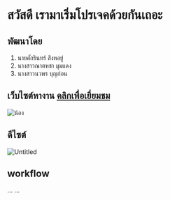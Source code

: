 # สวัสดี เรามาเริ่มโปรเจคด้วยกันเถอะ
## พัฒนาโดย
1.  นายศักรินทร์ สิงหอยู่ 
2.  นางสาวณาตหชา  มุมแดง
3.  นางสาวนวพร บุญก่อน
## เว็บไซต์หางาน [คลิกเพื่อเยี่ยมชม](https://web-design-and-programming.github.io/Front-end-web-development/)
 
![น้อง](https://user-images.githubusercontent.com/73205970/146189112-724f6fc8-c4d1-4293-ac64-9001ac3c0c62.jpg)

## ดีไซต์
![Untitled](https://user-images.githubusercontent.com/73205970/147436711-9934865f-a355-4df6-90a1-89dfd027ce8b.png)


## workflow
...
...
